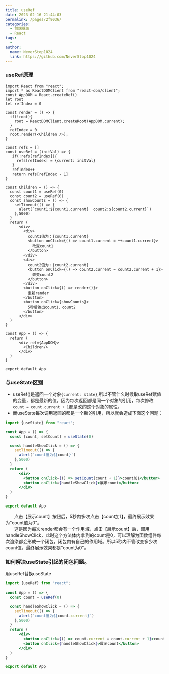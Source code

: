 ```yaml
---
title: useRef
date: 2023-02-16 21:44:03
permalink: /pages/2f9036/
categories:
  - 前端框架
  - React
tags:
  - 
author: 
  name: NeverStop1024
  link: https://github.com/NeverStop1024
---
```

### useRef原理
```tsx
import React from "react";
import * as ReactDOMClient from "react-dom/client";
const AppDOM = React.createRef()
let root
let refIndex = 0

const render = () => {
  if(!root){
    root = ReactDOMClient.createRoot(AppDOM.current);
  }
  refIndex = 0
  root.render(<Children />);
}

const refs = []
const useRef = (initVal) => {
   if(!refs[refIndex]){
     refs[refIndex] = {current: initVal}
   }
   refIndex++
   return refs[refIndex - 1]
}

const Children = () => {
  const count1 = useRef(0)
  const count2 = useRef(0)
  const showCounts = () => {
    setTimeout(() => {
      alert(`count1:${count1.current}  count2:${count2.current}`)
    },5000)
  }
  return (
      <div>
        <div>
          count1值为：{count1.current}
          <button onClick={() => count1.current = ++count1.current}>
            改变count1
          </button>
        </div>
        <div>
          count2值为：{count2.current}
          <button onClick={() => count2.current = count2.current + 1}>
            改变count2
          </button>
        </div>
        <button onClick={() => render()}>
          重新render
        </button>
        <button onClick={showCounts}>
          5秒后输出count1、count2
        </button>
      </div>
  )
}

const App = () => {
  return (
      <div ref={AppDOM}>
        <Children/>
      </div>
  )
}

export default App
```
### 与useState区别
* useRef()是返回一个对象`{current: state}`,所以不管什么时候取useRef赋值的变量，都是最新的值。因为每次返回都是同一个对象的引用，每次修改`count = count.current + 1`都是改的这个对象的属性。
* 而useState每次调用返回的都是一个新的引用，所以就会造成下面这个问题：
```jsx
import {useState} from "react";

const App = () => {
  const [count, setCount] = useState(0)

  const handleShowClick = () => {
    setTimeout(() => {
      alert(`count值为${count}`)
    },5000)
  }
  return (
      <div>
        <button onClick={() => setCount(count + 1)}>count加1</button>
        <button onClick={handleShowClick}>展示count</button>
      </div>
  )
}

export default App
```
&emsp;&emsp;点击【展示count】按钮后，5秒内多次点击【count加1】，最终展示效果为"count值为0"。  
&emsp;&emsp;这是因为每次render都会有一个作用域，点击【展示count】后，调用handleShowClick，此时这个方法体内拿到的count是0，可以理解为函数组件每次渲染都会形成一个闭包，闭包内有自己的作用域。所以5秒内不管改变多少次count值，最终展示效果都是"count为0"。  
### 如何解决useState引起的闭包问题。
用useRef替换useState
```jsx
import {useRef} from "react";

const App = () => {
  const count = useRef(0)

  const handleShowClick = () => {
    setTimeout(() => {
      alert(`count值为${count.current}`)
    },5000)
  }
  return (
      <div>
        <button onClick={() => count.current = count.current + 1}>count加1</button>
        <button onClick={handleShowClick}>展示count</button>
      </div>
  )
}

export default App
```
